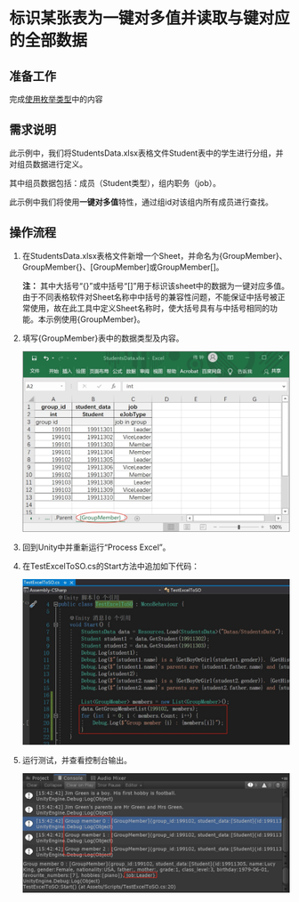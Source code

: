# 标识某张表为一键对多值并读取与键对应的全部数据

## 准备工作

完成[使用枚举类型](./Guide1E3_CN.md)中的内容

## 需求说明

此示例中，我们将StudentsData.xlsx表格文件Student表中的学生进行分组，并对组员数据进行定义。

其中组员数据包括：成员（Student类型），组内职务（job）。

此示例中我们将使用**一键对多值**特性，通过组id对该组内所有成员进行查找。

## 操作流程

1. 在StudentsData.xlsx表格文件新增一个Sheet，并命名为{GroupMember}、GroupMember{}、[GroupMember]或GroupMember[]。
   
   **注：** 其中大括号“{}”或中括号“[]”用于标识该sheet中的数据为一键对应多值。由于不同表格软件对Sheet名称中中括号的兼容性问题，不能保证中括号被正常使用，故在此工具中定义Sheet名称时，使大括号具有与中括号相同的功能。本示例使用{GroupMember}。

2. 填写{GroupMember}表中的数据类型及内容。
   
   ![新建标记一键对多值的sheet](./.images/img2.1-1.jpg)

3. 回到Unity中并重新运行“Process Excel”。

4. 在TestExcelToSO.cs的Start方法中追加如下代码：
   
   ![读取group_id为199102的所有成员，并打印](./.images/img2.1-2.jpg)

5. 运行测试，并查看控制台输出。
   
   ![控制台输出，突出三个成及job属性](./.images/img2.1-3.jpg)
